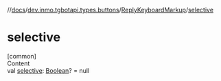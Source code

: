 //[docs](../../../index.md)/[dev.inmo.tgbotapi.types.buttons](../index.md)/[ReplyKeyboardMarkup](index.md)/[selective](selective.md)



# selective  
[common]  
Content  
val [selective](selective.md): [Boolean](https://kotlinlang.org/api/latest/jvm/stdlib/kotlin/-boolean/index.html)? = null  




